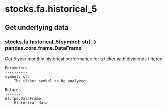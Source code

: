 # stocks.fa.historical_5

## Get underlying data 
### stocks.fa.historical_5(symbol: str) -> pandas.core.frame.DataFrame

Get 5 year monthly historical performance for a ticker with dividends filtered

    Parameters
    ----------
    symbol: str
        The ticker symbol to be analyzed

    Returns
    -------
    df: pd.DataFrame
        Historical data
